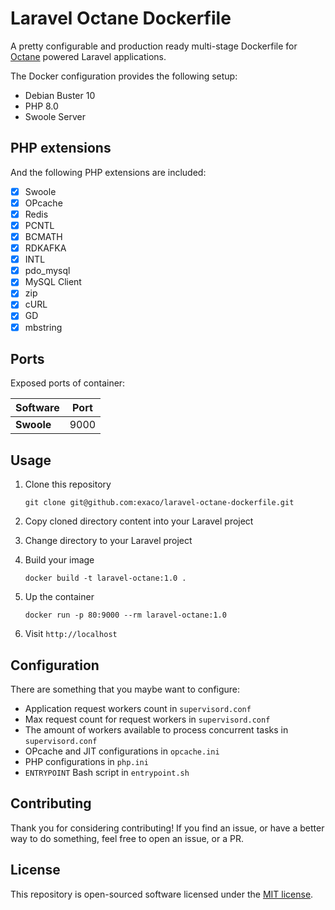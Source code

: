 # Laravel Octane Dockerfile
A pretty configurable and production ready multi-stage Dockerfile for [Octane](https://github.com/laravel/octane) powered Laravel applications.

The Docker configuration provides the following setup:
- Debian Buster 10
- PHP 8.0
- Swoole Server


## PHP extensions

And the following PHP extensions are included:
- [x] Swoole
- [x] OPcache
- [x] Redis
- [x] PCNTL
- [x] BCMATH
- [x] RDKAFKA
- [x] INTL
- [x] pdo_mysql
- [x] MySQL Client
- [x] zip
- [x] cURL
- [x] GD
- [x] mbstring

## Ports

Exposed ports of container:

| Software | Port |
|-------------- | -------------- |
| **Swoole** | 9000 |

## Usage

1. Clone this repository
    
    `git clone git@github.com:exaco/laravel-octane-dockerfile.git`
   
2. Copy cloned directory content into your Laravel project
3. Change directory to your Laravel project
3. Build your image
   
   `docker build -t laravel-octane:1.0 .`
   
4. Up the container

   `docker run -p 80:9000 --rm laravel-octane:1.0`

5. Visit `http://localhost`

## Configuration

There are something that you maybe want to configure:
- Application request workers count in `supervisord.conf`
- Max request count for request workers in `supervisord.conf`
- The amount of workers available to process concurrent tasks in `supervisord.conf`
- OPcache and JIT configurations in `opcache.ini`
- PHP configurations in `php.ini`
- `ENTRYPOINT` Bash script in `entrypoint.sh`

## Contributing

Thank you for considering contributing! If you find an issue, or have a better way to do something, feel free to open an issue, or a PR.


## License

This repository is open-sourced software licensed under the [MIT license](https://opensource.org/licenses/MIT).